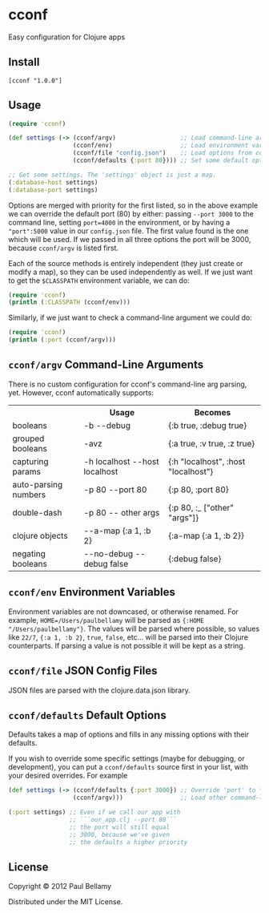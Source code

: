 # cconf

Easy configuration for Clojure apps

## Install

```
[cconf "1.0.0"]
```

## Usage

```Clojure
(require 'cconf)

(def settings (-> (cconf/argv)                  ;; Load command-line arguments    (highest priority)
                  (cconf/env)                   ;; Load environment variables
                  (cconf/file "config.json")    ;; Load options from config.json
                  (cconf/defaults {:port 80}))) ;; Set some default options       (lowest priority)

;; Get some settings. The 'settings' object is just a map.
(:database-host settings)
(:database-port settings)
```

Options are merged with priority for the first listed, so in the above example we can override the default port (80) by either: passing ```--port 3000``` to the command line, setting ```port=4000``` in the environment, or by having a ```"port":5000``` value in our ```config.json``` file. The first value found is the one which will be used. If we passed in all three options the port will be 3000, because ```cconf/argv``` is listed first.

Each of the source methods is entirely independent (they just create or modify a map), so they can be used independently as well. If we just want to get the ```$CLASSPATH``` environment variable, we can do:

```Clojure
(require 'cconf)
(println (:CLASSPATH (cconf/env)))
```

Similarly, if we just want to check a command-line argument we could do:

```Clojure
(require 'cconf)
(println (:port (cconf/argv)))
```

## ```cconf/argv``` Command-Line Arguments

There is no custom configuration for cconf's command-line arg parsing, yet. However, cconf automatically supports:

<table>
  <tr>
    <th></th><th>Usage</th><th>Becomes</th>
  </tr>
  <tr>
    <td>booleans</td><td>-b --debug</td><td>{:b true, :debug true}</td>
  </tr>
  <tr>
    <td>grouped booleans</td><td>-avz</td><td>{:a true, :v true, :z true}</td>
  </tr>
  <tr>
    <td>capturing params</td><td>-h localhost --host localhost</td><td>{:h "localhost", :host "localhost"}</td>
  </tr>
  <tr>
    <td>auto-parsing numbers</td><td>-p 80 --port 80</td><td>{:p 80, :port 80}</td>
  </tr>
  <tr>
    <td>double-dash</td><td>-p 80 -- other args</td><td>{:p 80, :_ ["other" "args"]}</td>
  </tr>
  <tr>
    <td>clojure objects</td><td>--a-map {:a 1, :b 2}</td><td>{:a-map {:a 1, :b 2}}</td>
  </tr>
  <tr>
    <td>negating booleans</td><td>--no-debug --debug false</td><td>{:debug false}</td>
  </tr>
</table>

## ```cconf/env``` Environment Variables

Environment variables are not downcased, or otherwise renamed. For example, ```HOME=/Users/paulbellamy``` will be parsed as ```{:HOME "/Users/paulbellamy"}```. The values will be parsed where possible, so values like ```22/7```, ```{:a 1, :b 2}```, ```true```, ```false```, etc... will be parsed into their Clojure counterparts. If parsing a value is not possible it will be kept as a string.

## ```cconf/file``` JSON Config Files

JSON files are parsed with the clojure.data.json library.

## ```cconf/defaults``` Default Options

Defaults takes a map of options and fills in any missing options with their defaults.

If you wish to override some specific settings (maybe for debugging, or development), you can put a ```cconf/defaults``` source first in your list, with your desired overrides. For example

```Clojure
(def settings (-> (cconf/defaults {:port 3000}) ;; Override 'port' to *always* be 3000
                  (cconf/argv)))                ;; Load other command-line arguments

(:port settings) ;; Even if we call our app with
                 ;; ```our_app.clj --port 80```
                 ;; the port will still equal
                 ;; 3000, because we've given
                 ;; the defaults a higher priority
```

## License

Copyright © 2012 Paul Bellamy

Distributed under the MIT License.
